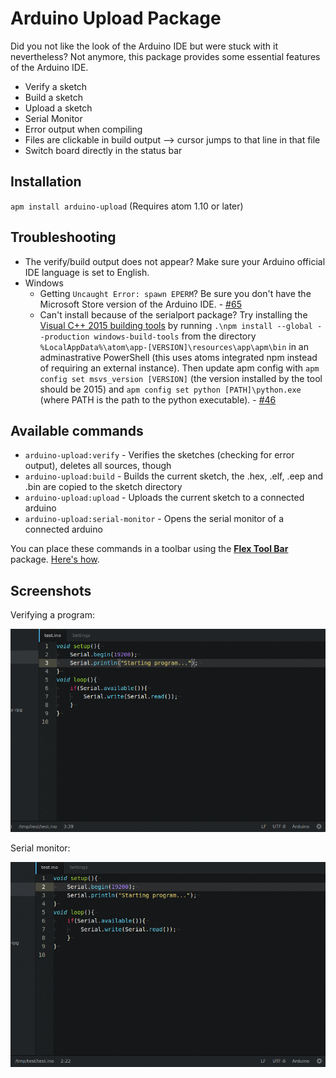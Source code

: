 # Arduino Upload Package

Did you not like the look of the Arduino IDE but were stuck with it nevertheless? Not anymore, this package provides some essential features of the Arduino IDE.

* Verify a sketch
* Build a sketch
* Upload a sketch
* Serial Monitor
* Error output when compiling
* Files are clickable in build output --> cursor jumps to that line in that file
* Switch board directly in the status bar

## Installation
`apm install arduino-upload`
(Requires atom 1.10 or later)

## Troubleshooting
* The verify/build output does not appear? Make sure your Arduino official IDE language is set to English.
* Windows
	* Getting `Uncaught Error: spawn EPERM`? Be sure you don't have the Microsoft Store version of the Arduino IDE. - [#65](https://github.com/Sorunome/arduino-upload/issues/65)
	* Can't install because of the serialport package? Try installing the [Visual C++ 2015 building tools](https://github.com/felixrieseberg/windows-build-tools) by running `.\npm install --global --production windows-build-tools` from the directory `%LocalAppData%\atom\app-[VERSION]\resources\app\apm\bin` in an adminastrative PowerShell (this uses atoms integrated npm instead of requiring an external instance). Then update apm config with `apm config set msvs_version [VERSION]` (the version installed by the tool should be 2015) and `apm config set python [PATH]\python.exe` (where PATH is the path to the python executable). - [#46](https://github.com/Sorunome/arduino-upload/issues/46)


## Available commands
* `arduino-upload:verify` - Verifies the sketches (checking for error output), deletes all sources, though
* `arduino-upload:build` - Builds the current sketch, the .hex, .elf, .eep and .bin are copied to the sketch directory
* `arduino-upload:upload` - Uploads the current sketch to a connected arduino
* `arduino-upload:serial-monitor` - Opens the serial monitor of a connected arduino

You can place these commands in a toolbar using the [**Flex Tool Bar**](https://atom.io/packages/flex-tool-bar) package. [Here's how](https://github.com/Sorunome/arduino-upload/blob/master/docs/toolbar.md).

## Screenshots
Verifying a program:

![verify](https://raw.githubusercontent.com/Sorunome/arduino-upload/master/docs/screenshots/verify.gif)

Serial monitor:

![serial](https://raw.githubusercontent.com/Sorunome/arduino-upload/master/docs/screenshots/serial.gif)
